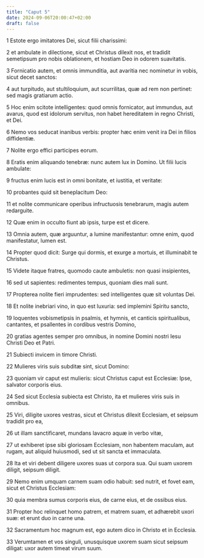```yaml
---
title: "Caput 5"
date: 2024-09-06T20:00:47+02:00
draft: false
---
```



1 Estote ergo imitatores Dei, sicut filii charissimi:

2 et ambulate in dilectione, sicut et Christus dilexit nos, et tradidit semetipsum pro nobis oblationem, et hostiam Deo in odorem suavitatis.

3 Fornicatio autem, et omnis immunditia, aut avaritia nec nominetur in vobis, sicut decet sanctos:

4 aut turpitudo, aut stultiloquium, aut scurrilitas, quæ ad rem non pertinet: sed magis gratiarum actio.

5 Hoc enim scitote intelligentes: quod omnis fornicator, aut immundus, aut avarus, quod est idolorum servitus, non habet hereditatem in regno Christi, et Dei.

6 Nemo vos seducat inanibus verbis: propter hæc enim venit ira Dei in filios diffidentiæ.

7 Nolite ergo effici participes eorum.

8 Eratis enim aliquando tenebræ: nunc autem lux in Domino. Ut filii lucis ambulate:

9 fructus enim lucis est in omni bonitate, et iustitia, et veritate:

10 probantes quid sit beneplacitum Deo:

11 et nolite communicare operibus infructuosis tenebrarum, magis autem redarguite.

12 Quæ enim in occulto fiunt ab ipsis, turpe est et dicere.

13 Omnia autem, quæ arguuntur, a lumine manifestantur: omne enim, quod manifestatur, lumen est.

14 Propter quod dicit: Surge qui dormis, et exurge a mortuis, et illuminabit te Christus.

15 Videte itaque fratres, quomodo caute ambuletis: non quasi insipientes,

16 sed ut sapientes: redimentes tempus, quoniam dies mali sunt.

17 Propterea nolite fieri imprudentes: sed intelligentes quæ sit voluntas Dei.

18 Et nolite inebriari vino, in quo est luxuria: sed implemini Spiritu sancto,

19 loquentes vobismetipsis in psalmis, et hymnis, et canticis spiritualibus, cantantes, et psallentes in cordibus vestris Domino,

20 gratias agentes semper pro omnibus, in nomine Domini nostri Iesu Christi Deo et Patri.

21 Subiecti invicem in timore Christi.

22 Mulieres viris suis subditæ sint, sicut Domino:

23 quoniam vir caput est mulieris: sicut Christus caput est Ecclesiæ: Ipse, salvator corporis eius.

24 Sed sicut Ecclesia subiecta est Christo, ita et mulieres viris suis in omnibus.

25 Viri, diligite uxores vestras, sicut et Christus dilexit Ecclesiam, et seipsum tradidit pro ea,

26 ut illam sanctificaret, mundans lavacro aquæ in verbo vitæ,

27 ut exhiberet ipse sibi gloriosam Ecclesiam, non habentem maculam, aut rugam, aut aliquid huiusmodi, sed ut sit sancta et immaculata.

28 Ita et viri debent diligere uxores suas ut corpora sua. Qui suam uxorem diligit, seipsum diligit.

29 Nemo enim umquam carnem suam odio habuit: sed nutrit, et fovet eam, sicut et Christus Ecclesiam:

30 quia membra sumus corporis eius, de carne eius, et de ossibus eius.

31 Propter hoc relinquet homo patrem, et matrem suam, et adhærebit uxori suæ: et erunt duo in carne una.

32 Sacramentum hoc magnum est, ego autem dico in Christo et in Ecclesia.

33 Verumtamen et vos singuli, unusquisque uxorem suam sicut seipsum diligat: uxor autem timeat virum suum.

